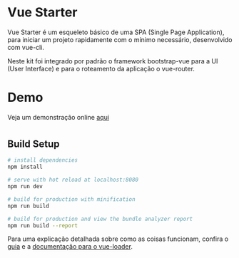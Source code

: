 # Vue Starter

Vue Starter é um esqueleto básico de uma SPA (Single Page Application), para iniciar um projeto rapidamente com o mínimo necessário, desenvolvido com vue-cli.

Neste kit foi integrado por padrão o framework bootstrap-vue para a UI (User Interface) e para o roteamento da aplicação o vue-router.

# Demo

Veja um demonstração online [aqui](https://vue-starter.surge.sh)

# 

> 

## Build Setup

``` bash
# install dependencies
npm install

# serve with hot reload at localhost:8080
npm run dev

# build for production with minification
npm run build

# build for production and view the bundle analyzer report
npm run build --report
```

Para uma explicação detalhada sobre como as coisas funcionam, confira o [guia](http://vuejs-templates.github.io/webpack/) e a [documentação para o vue-loader](http://vuejs.github.io/vue-loader).
